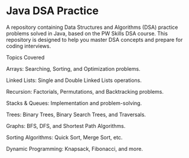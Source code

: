 # Java DSA Practice
A repository containing Data Structures and Algorithms (DSA) practice problems solved in Java, based on the PW Skills DSA course. This repository is designed to help you master DSA concepts and prepare for coding interviews.

Topics Covered

Arrays: Searching, Sorting, and Optimization problems.

Linked Lists: Single and Double Linked Lists operations.

Recursion: Factorials, Permutations, and Backtracking problems.

Stacks & Queues: Implementation and problem-solving.

Trees: Binary Trees, Binary Search Trees, and Traversals.

Graphs: BFS, DFS, and Shortest Path Algorithms.

Sorting Algorithms: Quick Sort, Merge Sort, etc.

Dynamic Programming: Knapsack, Fibonacci, and more.
